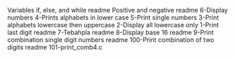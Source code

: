 Variables if, else, and while readme
Positive and negative readme
6-Display numbers
4-Prints alphabets in lower case
5-Print single numbers
3-Print alphabets lowercase then uppercase
2-Display all lowercase only
1-Print last digit readme
7-Tebahpla readme
8-Display base 16 readme
9-Print combination single digit numbers readme
100-Print combination of two digits readme
101-print_comb4.c
